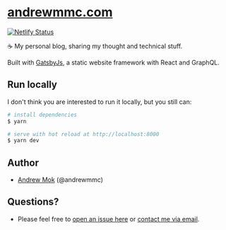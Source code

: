 # [andrewmmc.com](https://andrewmmc.com)
[![Netlify Status](https://api.netlify.com/api/v1/badges/664e9b15-ff46-4c2c-95f8-3063251c3549/deploy-status)](https://app.netlify.com/sites/andrewmmc/deploys)

☕ My personal blog, sharing my thought and technical stuff. 

Built with [GatsbyJs](https://www.gatsbyjs.org/), a static website framework with React and GraphQL.

## Run locally
I don't think you are interested to run it locally, but you still can:
``` bash
# install dependencies
$ yarn

# serve with hot reload at http://localhost:8000
$ yarn dev
```

## Author
- [Andrew Mok](https://andrewmmc.com) (@andrewmmc)

## Questions?
- Please feel free to [open an issue here](../../issues) or [contact me via email](mailto:hello@andrewmmc.com).
